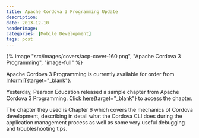 ```yaml
---
title: Apache Cordova 3 Programming Update
description: 
date: 2013-12-10
headerImage: 
categories: [Mobile Development]
tags: post
---
```


{% image "src/images/covers/acp-cover-160.png", "Apache Cordova 3 Programming", "image-full" %}

Apache Cordova 3 Programming is currently available for order from [InformIT](https://informit.com/store/apache-cordova-3-programming-9780321957368){target="_blank"}.

Yesterday, Pearson Education released a sample chapter from Apache Cordova 3 Programming. [Click here](https://ptgmedia.pearsoncmg.com/images/9780321957368/samplepages/0321957369.pdf){target="_blank"} to access the chapter.

The chapter they used is Chapter 6 which covers the mechanics of Cordova development, describing in detail what the Cordova CLI does during the application management process as well as some very useful debugging and troubleshooting tips.